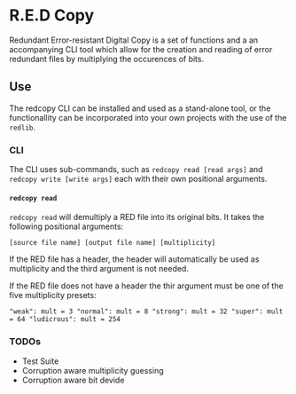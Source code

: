 # R.E.D Copy

Redundant Error-resistant Digital Copy is a set of functions and a an accompanying CLI tool which allow for the creation and reading of error redundant files by multiplying the occurences of bits. 


## Use

The redcopy CLI can be installed and used as a stand-alone tool, or the functionallity can be incorporated into your own projects with the use of the `redlib`.

### CLI 

The CLI uses sub-commands, such as `redcopy read [read args]` and `redcopy write [write args]` each with their own positional arguments.

#### `redcopy read`

`redcopy read` will demultiply a RED file into its original bits. It takes the following positional arguments:

`[source file name] [output file name] [multiplicity]`

If the RED file has a header, the header will automatically be used as multiplicity and the third argument is not needed.

If the RED file does not have a header the thir argument must be one of the five multiplicity presets:

`
"weak": mult = 3
"normal": mult = 8
"strong": mult = 32
"super": mult = 64
"ludicrous": mult = 254
`



### TODOs

* Test Suite
* Corruption aware multiplicity guessing
* Corruption aware bit devide
